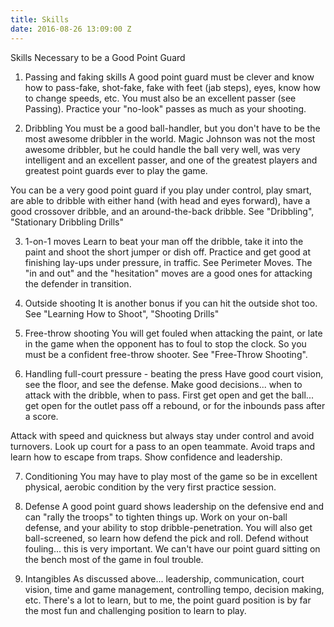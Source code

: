 ```yaml
---
title: Skills
date: 2016-08-26 13:09:00 Z
---
```


Skills Necessary to be a Good Point Guard

1. Passing and faking skills
A good point guard must be clever and know how to pass-fake, shot-fake, fake with feet (jab steps), eyes, know how to change speeds, etc. You must also be an excellent passer (see Passing). Practice your "no-look" passes as much as your shooting.

2. Dribbling
You must be a good ball-handler, but you don't have to be the most awesome dribbler in the world. Magic Johnson was not the most awesome dribbler, but he could handle the ball very well, was very intelligent and an excellent passer, and one of the greatest players and greatest point guards ever to play the game.

You can be a very good point guard if you play under control, play smart, are able to dribble with either hand (with head and eyes forward), have a good crossover dribble, and an around-the-back dribble. See "Dribbling", "Stationary Dribbling Drills"

3. 1-on-1 moves
Learn to beat your man off the dribble, take it into the paint and shoot the short jumper or dish off. Practice and get good at finishing lay-ups under pressure, in traffic. See Perimeter Moves. The "in and out" and the "hesitation" moves are a good ones for attacking the defender in transition.

4. Outside shooting
It is another bonus if you can hit the outside shot too. See "Learning How to Shoot", "Shooting Drills"

5. Free-throw shooting
You will get fouled when attacking the paint, or late in the game when the opponent has to foul to stop the clock. So you must be a confident free-throw shooter. See "Free-Throw Shooting".

6. Handling full-court pressure - beating the press
Have good court vision, see the floor, and see the defense. Make good decisions... when to attack with the dribble, when to pass. First get open and get the ball... get open for the outlet pass off a rebound, or for the inbounds pass after a score.

Attack with speed and quickness but always stay under control and avoid turnovers. Look up court for a pass to an open teammate. Avoid traps and learn how to escape from traps. Show confidence and leadership.

7. Conditioning
You may have to play most of the game so be in excellent physical, aerobic condition by the very first practice session.

8. Defense
A good point guard shows leadership on the defensive end and can "rally the troops" to tighten things up. Work on your on-ball defense, and your ability to stop dribble-penetration. You will also get ball-screened, so learn how defend the pick and roll. Defend without fouling... this is very important. We can't have our point guard sitting on the bench most of the game in foul trouble.

9. Intangibles
As discussed above... leadership, communication, court vision, time and game management, controlling tempo, decision making, etc.
There's a lot to learn, but to me, the point guard position is by far the most fun and challenging position to learn to play.